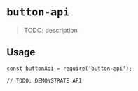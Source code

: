 # `button-api`

> TODO: description

## Usage

```
const buttonApi = require('button-api');

// TODO: DEMONSTRATE API
```
